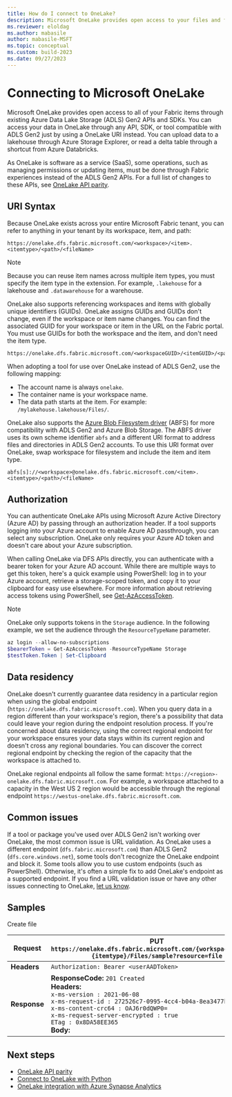 ```yaml
---
title: How do I connect to OneLake?
description: Microsoft OneLake provides open access to your files and folders through the same APIs and SDKs as ADLS Gen2.
ms.reviewer: eloldag
ms.author: mabasile
author: mabasile-MSFT
ms.topic: conceptual
ms.custom: build-2023
ms.date: 09/27/2023
---
```


# Connecting to Microsoft OneLake

Microsoft OneLake provides open access to all of your Fabric items through existing Azure Data Lake Storage (ADLS) Gen2 APIs and SDKs. You can access your data in OneLake through any API, SDK, or tool compatible with ADLS Gen2 just by using a OneLake URI instead. You can upload data to a lakehouse through Azure Storage Explorer, or read a delta table through a shortcut from Azure Databricks.

As OneLake is software as a service (SaaS), some operations, such as managing permissions or updating items, must be done through Fabric experiences instead of the ADLS Gen2 APIs. For a full list of changes to these APIs, see [OneLake API parity](onelake-api-parity.md).

## URI Syntax

Because OneLake exists across your entire Microsoft Fabric tenant, you can refer to anything in your tenant by its workspace, item, and path:

```http
https://onelake.dfs.fabric.microsoft.com/<workspace>/<item>.<itemtype>/<path>/<fileName>
```

   > [!NOTE]
   > Because you can reuse item names across multiple item types, you must specify the item type in the extension. For example, `.lakehouse` for a lakehouse and `.datawarehouse` for a warehouse.

OneLake also supports referencing workspaces and items with globally unique identifiers (GUIDs). OneLake assigns GUIDs and GUIDs don't change, even if the workspace or item name changes. You can find the associated GUID for your workspace or item in the URL on the Fabric portal. You must use GUIDs for both the workspace and the item, and don't need the item type.

```http
https://onelake.dfs.fabric.microsoft.com/<workspaceGUID>/<itemGUID>/<path>/<fileName>
```

When adopting a tool for use over OneLake instead of ADLS Gen2, use the following mapping:

- The account name is always `onelake`.
- The container name is your workspace name.
- The data path starts at the item. For example: `/mylakehouse.lakehouse/Files/`.

OneLake also supports the [Azure Blob Filesystem driver](/azure/storage/blobs/data-lake-storage-abfs-driver) (ABFS) for more compatibility with ADLS Gen2 and Azure Blob Storage. The ABFS driver uses its own scheme identifier `abfs` and a different URI format to address files and directories in ADLS Gen2 accounts. To use this URI format over OneLake, swap workspace for filesystem and include the item and item type.

```http
abfs[s]://<workspace>@onelake.dfs.fabric.microsoft.com/<item>.<itemtype>/<path>/<fileName>
```

## Authorization

You can authenticate OneLake APIs using Microsoft Azure Active Directory (Azure AD) by passing through an authorization header. If a tool supports logging into your Azure account to enable Azure AD passthrough, you can select any subscription. OneLake only requires your Azure AD token and doesn't care about your Azure subscription.

When calling OneLake via DFS APIs directly, you can authenticate with a bearer token for your Azure AD account. While there are multiple ways to get this token, here's a quick example using PowerShell: log in to your Azure account, retrieve a storage-scoped token, and copy it to your clipboard for easy use elsewhere. For more information about retrieving access tokens using PowerShell, see [Get-AzAccessToken](/powershell/module/az.accounts/get-azaccesstoken).

   > [!NOTE]
   > OneLake only supports tokens in the `Storage` audience. In the following example, we set the audience through the `ResourceTypeName` parameter.

  ```powershell
  az login --allow-no-subscriptions
  $bearerToken = Get-AzAccessToken -ResourceTypeName Storage
  $testToken.Token | Set-Clipboard
  ```

## Data residency

OneLake doesn't currently guarantee data residency in a particular region when using the global endpoint (`https://onelake.dfs.fabric.microsoft.com`). When you query data in a region different than your workspace's region, there's a possibility that data could leave your region during the endpoint resolution process. If you're concerned about data residency, using the correct regional endpoint for your workspace ensures your data stays within its current region and doesn't cross any regional boundaries. You can discover the correct regional endpoint by checking the region of the capacity that the workspace is attached to.

OneLake regional endpoints all follow the same format: `https://<region>-onelake.dfs.fabric.microsoft.com`. For example, a workspace attached to a capacity in the West US 2 region would be accessible through the regional endpoint `https://westus-onelake.dfs.fabric.microsoft.com`.

## Common issues

If a tool or package you've used over ADLS Gen2 isn't working over OneLake, the most common issue is URL validation. As OneLake uses a different endpoint (`dfs.fabric.microsoft.com`) than ADLS Gen2 (`dfs.core.windows.net`), some tools don't recognize the OneLake endpoint and block it. Some tools allow you to use custom endpoints (such as PowerShell). Otherwise, it's often a simple fix to add OneLake's endpoint as a supported endpoint. If you find a URL validation issue or have any other issues connecting to OneLake, [let us know](https://ideas.fabric.microsoft.com/).

## Samples

Create file

| **Request** | **PUT `https://onelake.dfs.fabric.microsoft.com/{workspace}/{item}.{itemtype}/Files/sample?resource=file`** |
|---|---|
| **Headers** | `Authorization: Bearer <userAADToken>` |
| **Response** | **ResponseCode:** `201 Created`<br>**Headers:**<br>`x-ms-version : 2021-06-08`<br>`x-ms-request-id : 272526c7-0995-4cc4-b04a-8ea3477bc67b`<br>`x-ms-content-crc64 : OAJ6r0dQWP0=`<br>`x-ms-request-server-encrypted : true`<br>`ETag : 0x8DA58EE365`<br>**Body:** |

## Next steps

- [OneLake API parity](onelake-api-parity.md)
- [Connect to OneLake with Python](onelake-access-python.md)
- [OneLake integration with Azure Synapse Analytics](onelake-azure-synapse-analytics.md)
